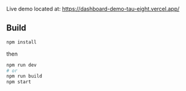 Live demo located at: <a href="https://dashboard-demo-tau-eight.vercel.app/" target="_blank">https://dashboard-demo-tau-eight.vercel.app/</a> 

## Build

```bash
npm install
```
then

```bash
npm run dev
# or
npm run build
npm start
```
